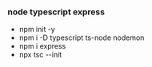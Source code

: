### node typescript express

-   npm init -y
-   npm i -D typescript ts-node nodemon
-   npm i express
-   npx tsc --init
